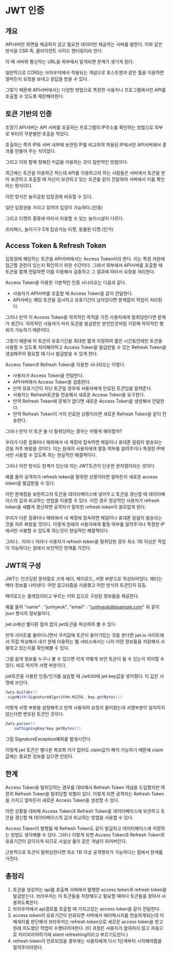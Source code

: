 # JWT 인증

## 개요
API서버란 화면을 제공하지 않고 필요한 데이터만 제공하는 서버를 말한다.
이와 같은 방식을 CSR 즉, 클라이언트 사이드 렌더링이라 한다.<br>

이 때 서버와 통신하는 URL을 외부에서 알게되면 문제가 생기게 된다. <br>

일반적으로 CORS는 브라우저에서 적용되는 개념으로 포스트맨과 같은 툴을 이용하면 얼마든지 요청을 보내고 응답을 받을 수 있다.

그렇기 때문에 API서버에서는 다양한 방법으로 특정한 사용자나 프로그램에서만 API를 호출할 수 있도록 제한해야한다.

## 토큰 기반의 인증

초창기 API서버는 API 서버를 호출하는 프로그램의 IP주소를 확인하는 방법으로 외부로 부터의 무분별한 호출을 막았다.<br>

호출하는 쪽의 IP와 서버 내부에 보관된 IP를 비교하여 허용된 IP에서만 API서버에서 결과를 만들어 주는 식이었다.<br>

그리고 이와 함께 정해진 키값을 이용하는 것이 일반적인 방법이다.

최근에는 토큰을 이용하곤 하는데 API를 이용하고자 하는 사람들은 서버에서 토큰을 받아 보관하고 호출할 때 자신이 보관하고 있는 토큰을 같이 전달하여 서버에서 이를 확인하는 방식이다.

이런 방식은 놀이공원 입장권에 비유할 수 있다.

 일단 입장권을 가지고 있어야 입장이 가능하다.(인증)

그리고 티켓의 종류에 따라서 이용할 수 있는 놀이시설이 다르다.

프리패스, 놀이기구 5개 탑승가능 티켓, 동물원 티켓.(인가)

## Access Token & Refresh Token

입장권에 해당하는 토큰을 API서버에서는 Access Token이라 한다. 이는 특정 자원에 접근할 권한이 있는지 확인하기 위한 수단이다. 그래서 외부에서 API서버를 호출할 때 토큰을 함께 전달하면 이를 이용해서 검증하고 그 결과에 따라서 요청을 처리한다.

Access Token을 이용한 기본적인 인증 시나리오는 다음과 같다.

* 사용자가 API서버를 호출할 때 Access Token을 같이 전달한다.
* API서버는 해당 토큰을 검사하고 유효기간이 남아있다면 문제없이 작업이 처리된다.

그러나 만약 이 Access Token을 악의적인 목적을 가진 사용자에게 탈취당한다면 문제가 생긴다. 악의적인 사용자가 마치 토큰을 발급받은 본인인것처럼 가장해 악의적인 행위가 가능하기 때문이다.

그렇기 때문에 이 토큰의 유효기간을 최대한 짧게 지정하여 짧은 시간동안에만 토큰을 사용할 수 있도록 처리해야하고 Access Token을 발급받을 수 있는 Refresh Token을 생성해주어 필요할 때 다시 발급받을 수 있게 한다.

Access Token과 Refresh Token을 이용한 시나리오는 이렇다.

* 사용자가 Access Token을 전달한다.
* API서버에서 Access Token을 검증한다.
* 만약 유효기간이 지난 토큰일 경우에 사용자에게 만료된 토큰임을 알려준다.
* 사용자는 Refresh토큰을 전송해서 새로운 Access Token을 요구한다.
* 만약 Refresh Token에 문제가 없다면 새로운 Access Token을 생성해서 전달한다.
* 만약 Refresh Token이 거의 만료된 상황이라면 새로운 Refresh Token을 같이 전송한다.

그러나 만약 이 토큰 둘 다 탈취당하는 경우는 어떻게 해아할까?

우리가 다른 컴퓨터나 해외에서 내 계정에 접속하면 메일이나 휴대폰 알림이 발송되는 것을 자주 봐왔을 것이다.
이는 원래의 사용자에게 활동 여부를 알려주거나 특정한 IP에서만 사용할 수 있도록 하는 현실적인 해결책이다.

그러나 이런 방식도 한계가 있는데 이는 JWT토큰이 단순한 문자열이라는 것이다.

예를 들어 공격자가 refresh token을 탈취한 상황이라면 얼마든지 새로운 access token을 발급받을 수 있다.

이런 문제점을 보완하고자 토큰을 데이터베이스에 넣어두고 토큰을 갱신할 때 데이터베이스의 값과 비교하는 방법을 이용할 수 있다. 이런 경우 정상적인 사용자가 refresh token을 새롭게 갱신하면 공격자가 탈취한 refresh token이 쓸모없게 된다.

우리가 다른 컴퓨터나 해외에서 내 계정에 접속하면 메일이나 휴대폰 알림이 발송되는 것을 자주 봐왔을 것이다.
이렇게 원래의 사용자에게 활동 여부를 알려주거나 특정한 IP에서만 사용할 수 있도록 하는것이 현실적인 해결책이다.

그러나.. 이러나 저러나 사용자가 refresh token을 탈취당한 경우 최소 1회 이상은 작업이 가능하다는 점에서 보안적인 한계를 가진다.

## JWT의 구성

JWT는 인코딩된 문자열로 크게 헤더, 페이로드, 서명 부분으로 작성되어있다. 헤더는 메타 정보를 나타낸다. 어떤 알고리즘을 사용했고 어떤 방식의 토큰인지 등등.

페이로드는 클레임이라고 부르는 키와 값으로 구성된 정보들을 제공한다.

예를 들어
"name" : "junhyeok",
"email" : "junhyeok@example.com"
와 같이 json 형식의 정보들이다.

jwt.io에선 별다른 절차 없이 jwt토큰을 파싱하여 볼 수 있다.

만약 사이트를 돌아다니면서 쿠키값에 토큰이 들어가있는 것을 본다면 jwt.io 사이트에서 직접 파싱해서 내가 현재 이용하는 웹 서비스에서는 나의 어떤 정보들을 저장해서 사용하고 있는지를 확인해볼 수 있다.

그럼 쉽게 정보를 누구나 볼 수 있으면 이게 어떻게 보안 토큰이 될 수 있는지 의아할 수 있다. 바로 마지막 서명 부분이다.

jwt토큰을 사용한 인증/인가를 실습할 때 JwtUtil에 jwt.key값을 넣어줬다. 이 값은 서명에 쓰인다.

```java
Jwts.builder()
.signWith(SignatureAlgorithm.HS256, key.getBytes())
```

이렇게 서명 부분을 설정해주고 만약 사용자의 요청이 들어왔는데 서명부분이 일치하지 않는다면 변조된 토큰인 것이다.

```java
Jwts.parser()
   .setSigningKey(key.getBytes())
```

그럼 SignatureException예외를 발생시킨다.

이렇게 jwt 토큰은 별다른 복호화 키가 없어도 claim값이 해석 가능하기 때문에 claim값에는 중요한 정보를 담으면 안된다.

## 한계

Access Token을 탈취당하는 경우를 대비해서 Refresh Token 개념을 도입했지만 여전히 Refresh Token을 탈취당할 위험이 있다. 이렇게 되면 공격자는 Refresh Token을 가지고 얼마든지 새로운 Access Token을 생성할 수 있다.

이런 상황을 대비해 Access Token과 Refresh Token을 데이터베이스에 보관하고 토큰을 갱신할 때 데이터베이스의 값과 비교하는 방법을 사용할 수 있다.

Access Token이 발행될 때 Refresh Token도 같이 발급하고 데이터베이스에 저장하는 방법도 생각해볼 수 있다. 그러나 이렇게 되면 Access Token과 Refresh Token의 유효기간이 같이지게 되므로 사실상 둘이 같은 개념이 되어버린다.

근본적으로 토큰이 탈취당한다면 최소 1회 이상 공격행위가 가능하다는 점에서 한계를 가진다.

## 총정리
1. 토큰을 생성하는 api를 호출해 서버에서 발행한 access token과 refresh token을 발급받는다. 브라우저는 이 토큰들을 저장해두고 필요할 때마다 토큰들을 찾아서 사용하도록한다.
2. 브라우저에서 api경로를 호출할 때 가지고있는 access token을 같이 전달한다.
3. access token의 유효기간이 만료되면 서버에서 에러메시지를 전송하게되는데 이 메세지를 판단해서 브라우저는 refresh token으로 새로운 access token을 받고 원래 의도했던 작업이 수행되어야한다.
(이 과정은 사용자가 참여하지 않고 자동으로 처리되어야하기에 slient refreshing이라고 부르기도한다.)
4. refresh token이 만료되었을 경우에는 사용자에게 다시 1단계부터 시작해야함을 알려주어야한다.
